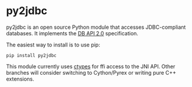 # py2jdbc

py2jdbc is an open source Python module that accesses JDBC-compliant databases.
It implements the [DB API 2.0](https://www.python.orgfdev/peps/pep-0249)
specification.

The easiest way to install is to use pip:

    pip install py2jdbc

This module currently uses [ctypes](https://docs.python.org/3/library/ctypes.html)
for ffi access to the JNI API.  Other branches will consider switching to Cython/Pyrex
or writing pure C++ extensions.

